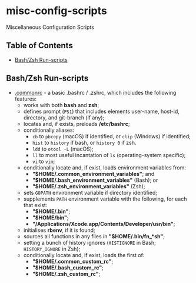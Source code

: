 # misc-config-scripts <!-- omit in toc -->

Miscellaneous Configuration Scripts


## Table of Contents <!-- omit in toc -->

- [Bash/Zsh Run-scripts](#bashzsh-run-scripts)


## Bash/Zsh Run-scripts

* [.commonrc](./unix/.commonrc) - a basic .bashrc / .zshrc, which includes the following features:
  * works with both **bash** and **zsh**;
  * defines prompt (`PS1`) that includes elements user-name, host-id, directory, and git-branch (if any);
  * locates and, if exists, preloads **/etc/bashrc**;
  * conditionally aliases:
    * `cb` to `pbcopy` (macOS) if identified, or `clip` (Windows) if identified;
    * `hist` to `history` if bash, or `history 0` if zsh.
    * `ldd` to `otool -L` (macOS);
    * `ll` to most useful incantation of `ls` (operating-system specific);
    * `vi` to `vim`;
  * conditionally locate and, if exist, loads environment variables from:
    * **"$HOME/.common_environment_variables"**; and
    * **"$HOME/.bash_environment_variables"** (Bash); or
    * **"$HOME/.zsh_environment_variables"** (Zsh);
  * sets `GOPATH` environment variable if directory identified;
  * supplements `PATH` environment variable with the following, for each that exist:
    * **"$HOME/.bin"**;
    * **"$HOME/bin"**;
    * **"/Applications/Xcode.app/Contents/Developer/usr/bin"**;
  * initialises **rbenv**, if it is found;
  * sources all functions in any files in **"$HOME/.bin/fn_*sh"**;
  * setting a bunch of history ignores (`HISTIGNORE` in Bash; `HISTORY_IGNORE` in Zsh);
  * conditionally locate and, if exist, loads the first of:
    * **"$HOME/.common_custom_rc"**;
    * **"$HOME/.bash_custom_rc"**;
    * **"$HOME/.zsh_custom_rc"**;


<!-- ########################### end of file ########################### -->

